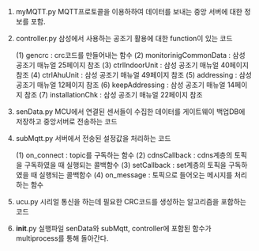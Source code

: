 1) myMQTT.py
   MQTT프로토콜을 이용하하여 데이터를 보내는 중앙 서버에 대한 정보를 포함.
   
2) controller.py
   삼성에서 사용하는 공조기 활용에 대한 function이 있는 코드
   
   (1) gencrc : crc코드를 만들어내는 함수
   (2) monitorinigCommonData : 삼성 공조기 매뉴얼 25페이지 참조
   (3) ctrlIndoorUnit : 삼성 공조기 매뉴얼 40페이지 참조
   (4) ctrlAhuUnit : 삼성 공조기 매뉴얼 49페이지 참조
   (5) addressing : 삼성 공조기 매뉴얼 12페이지 참조
   (6) keepAddressing : 삼성 공조기 매뉴얼 14페이지 참조
   (7) installationChk : 삼성 공조기 매뉴얼 22페이지 참조
   
3) senData.py
   MCU에서 연결된 센서들이 수집한 데이터를 게이트웨이 백업DB에 저장하고 중앙서버로 전송하는 코드 
   
4) subMqtt.py
   서버에서 전송된 설정값을 처리하는 코드
   
   (1) on_connect : topic를 구독하는 함수
   (2) cdnsCallback : cdns계층의 토픽을 구독하였을 때 실행되는 콜백함수
   (3) setCallback : set계층의 토픽을 구독하였을 때 실행되는 콜백함수
   (4) on_message : 토픽으로 들어오는 메시지를 처리하는 함수
   
5) ucu.py
    시리얼 통신을 하는데 필요한 CRC코드를 생성하는 알고리즘을 포함하는 코드 
    
6) __init__.py
    실행파일
    senData와 subMqtt, controller에 포함된 함수가 multiprocess를 통해 돌아간다.
   
       
